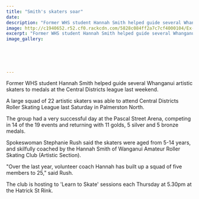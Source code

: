 ```yaml
---
title: "Smith's skaters soar"
date: 
description: "Former WHS student Hannah Smith helped guide several Whanganui artistic skaters to medals at the Central Districts league last weekend, Wanganui Chronicle article on 11/11/16..."
image: http://c1940652.r52.cf0.rackcdn.com/5828c084ff2a7c7cf4000104/Ex-Hannah-Smith-artistic-skater-chron-11-Nov-16.jpg
excerpt: "Former WHS student Hannah Smith helped guide several Whanganui artistic skaters to medals at the Central Districts league last weekend."
image_gallery:
    
    
    
    
    
---
```


<p>Former WHS student Hannah Smith helped guide several Whanganui artistic skaters to medals at the Central Districts league last weekend.</p>
<p>A large squad of 22 artistic skaters was able to attend Central Districts Roller Skating League last Saturday in Palmerston North.</p>
<p>The group had a very successful day at the Pascal Street Arena, competing in 14 of the 19 events and returning with 11 golds, 5 silver and 5 bronze medals.</p>
<p>Spokeswoman Stephanie Rush said the skaters were aged from 5-14 years, and skilfully coached by the Hannah Smith of Wanganui Amateur Roller Skating Club (Artistic Section).</p>
<p>"Over the last year, volunteer coach Hannah has built up a squad of five members to 25," said Rush.</p>
<p>The club is hosting to 'Learn to Skate' sessions each Thursday at 5.30pm at the Hatrick St Rink.</p>

